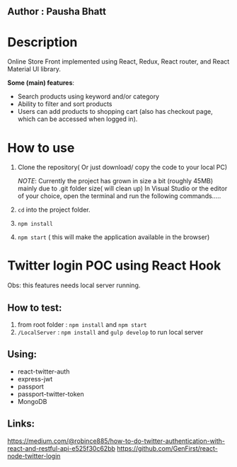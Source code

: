 ## Author : Pausha Bhatt ##
# Description

Online Store Front implemented using React, Redux, React router, and React Material UI library.

**Some (main) features**:
- Search products using keyword and/or category
- Ability to filter and sort products
- Users can add products to shopping cart (also has checkout page, which can be accessed when logged in).

# How to use

1. Clone the repository( Or just download/ copy the code to your local PC)

    _NOTE_: Currently the project has grown in size a bit (roughly 45MB) mainly due to .git folder size( will clean up)
    In Visual Studio or the editor of your choice, open the terminal and run the following commands.....
2. ```cd``` into the project folder.
3. ```npm install```
4. ```npm start``` ( this will make the application available in the browser)


# Twitter login POC using React Hook

Obs: this features needs local server running.

## How to test:
1. from root folder : ```npm install``` and ```npm start``` 
2. ```/LocalServer``` : ```npm install``` and ```gulp develop``` to run local server

## Using:
* react-twitter-auth 
* express-jwt 
* passport 
* passport-twitter-token 
* MongoDB

## Links:
https://medium.com/@robince885/how-to-do-twitter-authentication-with-react-and-restful-api-e525f30c62bb
https://github.com/GenFirst/react-node-twitter-login